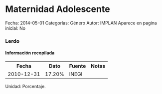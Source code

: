 Maternidad Adolescente
=====

Fecha: 2014-05-01
Categorías: Género
Autor: IMPLAN
Aparece en pagina inicial: No

### Lerdo

#### Información recopilada

<table class="table table-hover table-bordered">
  <tr><th>Fecha</th><th>Dato</th><th>Fuente</th><th>Notas</th></tr>
  <tr><td>2010-12-31</td><td>17.20%</td><td>INEGI</td><td></td></tr>
</table>

Unidad: Porcentaje.
